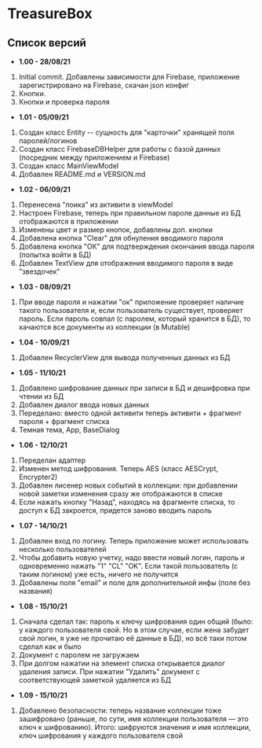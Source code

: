 # TreasureBox

## Список версий

* <b>1.00 - 28/08/21</b>
1. Initial commit. Добавлены зависимости для Firebase, приложение зарегистрировано на Firebase, скачан json конфиг
2. Кнопки.
3. Кнопки и проверка пароля
* <b>1.01 - 05/09/21</b>
1. Создан класс Entity -- сущность для "карточки" хранящей поля паролей/логинов
2. Создан класс FirebaseDBHelper для работы с базой данных (посредник между приложением и Firebase)
3. Создан класс MainViewModel
4. Добавлен README.md и VERSION.md
* <b>1.02 - 06/09/21</b>
1. Перенесена "лоика" из активити в viewModel
2. Настроен Firebase, теперь при правильном пароле данные из БД отображаются в приложении
3. Изменены цвет и размер кнопок, добавлены доп. кнопки
4. Добавлена кнопка "Clear" для обнуления вводимого пароля
5. Добавлена кнопка "ОК" для подтверждения окончания ввода пароля (попытка войти в БД)
6. Добавлен TextView для отображения вводимого пароля в виде "звездочек"
* <b>1.03 - 08/09/21</b>
1. При вводе пароля и нажатии "ок" приложение проверяет наличие такого пользователя и, если пользователь существует, проверяет пароль. Если пароль совпал (с паролем, который хранится в БД), то качаются все документы из коллекции (в Mutable<ArrayList>)
* <b>1.04 - 10/09/21</b>
1. Добавлен RecyclerView для вывода полученных данных из БД
* <b>1.05 - 11/10/21</b>
1. Добавлено шифрование данных при записи в БД и дешифровка при чтении из БД
2. Добавлен диалог ввода новых данных
3. Переделано: вместо одной активити теперь активити + фрагмент пароля + фрагмент списка
4. Темная тема, App, BaseDialog
* <b>1.06 - 12/10/21</b>
1. Переделан адаптер
2. Изменен метод шифрования. Теперь AES (класс AESCrypt, Encrypter2)
3. Добавлен лисенер новых событий в коллекции: при добавлении новой заметки изменения сразу же отображаются в списке
4. Если нажать кнопку "Назад", находясь на фрагменте списка, то доступ к БД закроется, придется заново вводить пароль
* <b>1.07 - 14/10/21</b>
1. Добавлен вход по логину. Теперь приложение может использовать несколько пользователей
2. Чтобы добавить новую учетку, надо ввести новый логин, пароль и одновременно нажать "1" "CL" "OK". Если такой пользователь (с таким логином) уже есть, ничего не получится
3. Добавлены поля "email" и поле для дополнительной инфы (поле без названия)
* <b>1.08 - 15/10/21</b>
1. Сначала сделал так: пароль к ключу шифрования один общий (было: у каждого пользователя свой. Но в этом случае, если жена забудет свой логин, я уже не прочитаю её данные в БД), но всё таки потом сделал как и было
2. Документ с паролем не загружаем
3. При долгом нажатии на элемент списка открывается диалог удаления записи. При нажатии "Удалить" документ с соответствующей заметкой удаляется из БД
* <b>1.09 - 15/10/21</b>
1. Добавлено безопасности: теперь название коллекции тоже зашифровано (раньше, по сути, имя коллекции пользователя — это ключ к шифрованию). Итого: шифруются значения и имя коллекции, ключ шифрования у каждого пользователя свой

